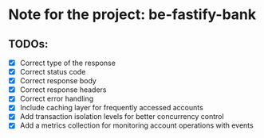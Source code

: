 # Note for the project: be-fastify-bank

## TODOs:
- [x] Correct type of the response
- [x] Correct status code
- [x] Correct response body
- [x] Correct response headers
- [x] Correct error handling
- [x] Include caching layer for frequently accessed accounts
- [x] Add transaction isolation levels for better concurrency control
- [x] Add a metrics collection for monitoring account operations with events